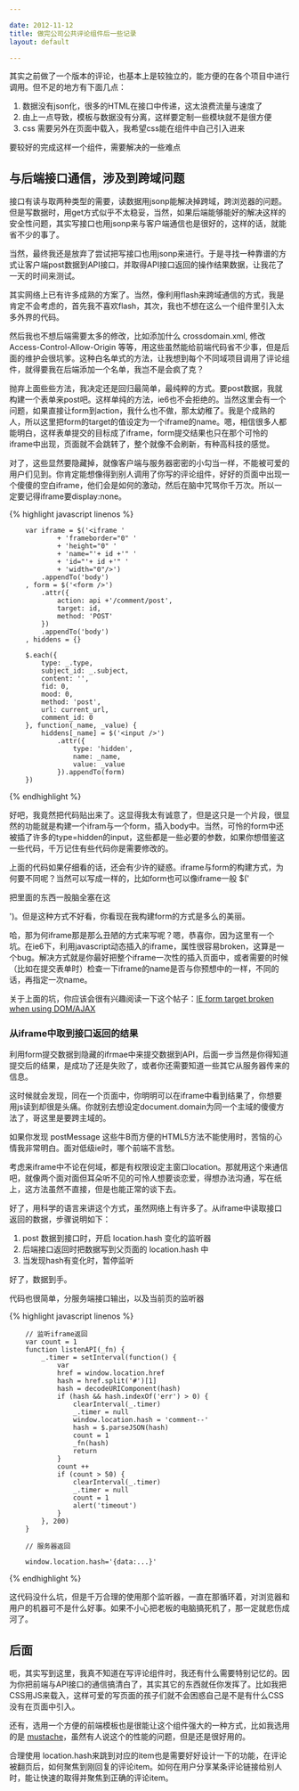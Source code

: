 ```yaml
---

date: 2012-11-12
title: 做完公司公共评论组件后一些记录
layout: default

---
```


其实之前做了一个版本的评论，也基本上是较独立的，能方便的在各个项目中进行调用。但不足的地方有下面几点：

1. 数据没有json化，很多的HTML在接口中传递，这太浪费流量与速度了
2. 由上一点导致，模板与数据没有分离，这样要定制一些模块就不是很方便
3. css 需要另外在页面中载入，我希望css能在组件中自己引入进来

要较好的完成这样一个组件，需要解决的一些难点

## 与后端接口通信，涉及到跨域问题

接口有读与取两种类型的需要，读数据用jsonp能解决掉跨域，跨浏览器的问题。但是写数据时，用get方式似乎不太稳妥，当然，如果后端能够能好的解决这样的安全性问题，其实写接口也用jsonp来与客户端通信也是很好的，这样的话，就能省不少的事了。

当然，最终我还是放弃了尝试把写接口也用jsonp来进行。于是寻找一种靠谱的方式让客户端post数据到API接口，并取得API接口返回的操作结果数据，让我花了一天的时间来测试。

其实网络上已有许多成熟的方案了。当然，像利用flash来跨域通信的方式，我是肯定不会考虑的，首先我不喜欢flash，其次，我也不想在这么一个组件里引入太多外界的代码。

然后我也不想后端需要太多的修改，比如添加什么 crossdomain.xml, 修改 Access-Control-Allow-Origin 等等，用这些虽然能给前端代码省不少事，但是后面的维护会很坑爹。这种白名单式的方法，让我想到每个不同域项目调用了评论组件，就得要我在后端添加一个名单，我岂不是会疯了克？

抛弃上面些些方法，我决定还是回归最简单，最纯粹的方式。要post数据，我就构建一个表单来post吧。这样单纯的方法，ie6也不会拒绝的。当然这里会有一个问题，如果直接让form到action，我什么也不做，那太幼稚了。我是个成熟的人，所以这里把form的target的值设定为一个iframe的name。嗯，相信很多人都能明白，这样表单提交的目标成了iframe，form提交结果也只在那个可怜的iframe中出现，页面就不会跳转了，整个就像不会刷新，有种高科技的感觉。

对了，这些显然要隐藏掉，就像客户端与服务器密密的小勾当一样，不能被可爱的用户们见到。你肯定能想像得到别人调用了你写的评论组件，好好的页面中出现一个傻傻的空白iframe，他们会是如何的激动，然后在脑中咒骂你千万次。所以一定要记得iframe要display:none。

{% highlight javascript linenos %}
		
		var iframe = $('<iframe '
                + 'frameborder="0" '
                + 'height="0" '
                + 'name="'+ id +'" '
                + 'id="'+ id +'" '
                + 'width="0"/>')
            .appendTo('body')
        , form = $('<form />')
            .attr({
                action: api +'/comment/post',
                target: id,
                method: 'POST'
            })
            .appendTo('body')
        , hiddens = {}
                
        $.each({
            type: _.type,
            subject_id: _.subject,
            content: '',
            fid: 0,
            mood: 0,
            method: 'post',
            url: current_url,
            comment_id: 0
        }, function(_name, _value) {
            hiddens[_name] = $('<input />')
                .attr({
                    type: 'hidden',
                    name: _name,
                    value: _value
                }).appendTo(form)
        })
 
 {% endhighlight %}

        
 好吧，我竟然把代码贴出来了。这显得我太有诚意了，但是这只是一个片段，很显然的功能就是构建一个ifram与一个form，插入body中。当然，可怜的form中还被插了许多的type=hidden的input，这些都是一些必要的参数，如果你想借鉴这一些代码，千万记住有些代码你是需要修改的。
 
 上面的代码如果仔细看的话，还会有少许的疑惑。iframe与form的构建方式，为何要不同呢？当然可以写成一样的，比如form也可以像iframe一般 $('<form>把里面的东西一股脑全塞在这</form>')。但是这种方式不好看，你看现在我构建form的方式是多么的美丽。
 
 哈，那为何iframe那是那么丑陋的方式来写呢？嗯，恭喜你，因为这里有一个坑。在ie6下，利用javascript动态插入的iframe，属性很容易broken，这算是一个bug。解决方式就是你最好把整个iframe一次性的插入页面中，或者需要的时候（比如在提交表单时）检查一下iframe的name是否与你预想中的一样，不同的话，再指定一次name。
 
 关于上面的坑，你应该会很有兴趣阅读一下这个帖子：[IE form target broken when using DOM/AJAX](http://forums.digitalpoint.com/showthread.php?t=107314)
 
 ### 从iframe中取到接口返回的结果
 
 利用form提交数据到隐藏的ifrmae中来提交数据到API，后面一步当然是你得知道提交后的结果，是成功了还是失败了，或者你还需要知道一些其它从服务器传来的信息。
 
 这时候就会发现，同在一个页面中，你明明可以在iframe中看到结果了，你想要用js读到却很是头痛。你就别去想设定document.domain为同一个主域的傻傻方法了，哥这里是要跨主域的。
 
 如果你发现 postMessage 这些牛B而方便的HTML5方法不能使用时，苦恼的心情我非常明白。面对低级ie时，哪个前端不言愁。
 
 考虑来iframe中不论在何域，都是有权限设定主窗口location。那就用这个来通信吧，就像两个面对面但耳朵听不见的可怜人想要谈恋爱，得想办法沟通，写在纸上，这方法虽然不直接，但是也能正常的谈下去。
 
 好了，用科学的语言来讲这个方式，虽然网络上有许多了。从iframe中读取接口返回的数据，步骤说明如下：
 
 1. post 数据到接口时，开启 location.hash 变化的监听器
 2. 后端接口返回时把数据写到父页面的 location.hash 中
 3. 当发现hash有变化时，暂停监听

好了，数据到手。

代码也很简单，分服务端接口输出，以及当前页的监听器

{% highlight javascript linenos %}

		// 监听iframe返回
        var count = 1
        function listenAPI(_fn) {
            _.timer = setInterval(function() {
                var 
                href = window.location.href
                hash = href.split('#')[1]
                hash = decodeURIComponent(hash)
                if (hash && hash.indexOf('err') > 0) {
                    clearInterval(_.timer) 
                    _.timer = null
                    window.location.hash = 'comment--'
                    hash = $.parseJSON(hash)
                    count = 1
                    _fn(hash)
                    return 
                }
                count ++
                if (count > 50) {
                    clearInterval(_.timer) 
                    _.timer = null
                    count = 1
                    alert('timeout')
                }
            }, 200)
        }
		
		// 服务器返回
		
		window.location.hash='{data:...}'
		
{% endhighlight %}

这代码没什么坑，但是千万合理的使用那个监听器，一直在那循环着，对浏览器和用户的机器可不是什么好事。如果不小心把老板的电脑搞死机了，那一定就悲伤成河了。	

## 后面

呃，其实写到这里，我真不知道在写评论组件时，我还有什么需要特别记忆的。因为你把前端与API接口的通信搞清白了，其实其它的东西就任你发挥了。比如我把CSS用JS来载入，这样可爱的写页面的孩子们就不会困惑自己是不是有什么CSS没有在页面中引入。

还有，选用一个方便的前端模板也是很能让这个组件强大的一种方式，比如我选用的是 [mustache](http://mustache.github.com/)，虽然有人说这个的性能的问题，但是还是很好用的。

合理使用 location.hash来跳到对应的item也是需要好好设计一下的功能，在评论被翻页后，如何聚焦到刚回复的评论item。如何在用户分享某条评论链接给别人时，能让快速的取得并聚焦到正确的评论item。



 
 